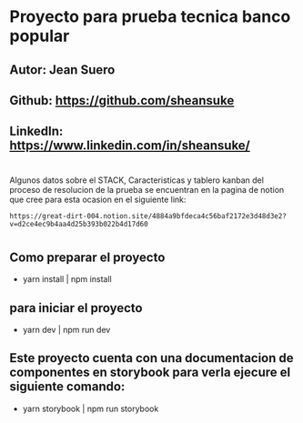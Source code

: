 # Proyecto para prueba tecnica banco popular
## Autor: Jean Suero
## Github: https://github.com/sheansuke
## LinkedIn: https://www.linkedin.com/in/sheansuke/


# 
Algunos datos sobre el STACK, Caracteristicas y tablero kanban del proceso de resolucion de la prueba
se encuentran en la pagina de notion que cree para esta ocasion en el siguiente link:

```
https://great-dirt-004.notion.site/4884a9bfdeca4c56baf2172e3d48d3e2?v=d2ce4ec9b4aa4d25b393b022b4d17d60
```

# 
## Como preparar el proyecto
* yarn install | npm install

## para iniciar el proyecto
* yarn dev | npm run dev

## Este proyecto cuenta con una documentacion de componentes en storybook para verla ejecure el siguiente comando:
* yarn storybook | npm run storybook